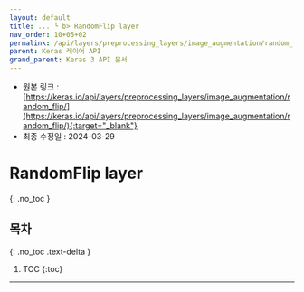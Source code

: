 ```yaml
---
layout: default
title: ... └ b> RandomFlip layer
nav_order: 10+05+02
permalink: /api/layers/preprocessing_layers/image_augmentation/random_flip/
parent: Keras 레이어 API
grand_parent: Keras 3 API 문서
---
```


* 원본 링크 : [https://keras.io/api/layers/preprocessing_layers/image_augmentation/random_flip/](https://keras.io/api/layers/preprocessing_layers/image_augmentation/random_flip/){:target="_blank"}
* 최종 수정일 : 2024-03-29

# RandomFlip layer
{: .no_toc }

## 목차
{: .no_toc .text-delta }

1. TOC
{:toc}

---
